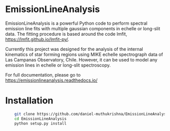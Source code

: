 # EmissionLineAnalysis 
EmissionLineAnalysis is a powerful Python code to perform spectral emission line fits with multiple gaussian components in echelle or long-slit data. 
The fitting procedure is based around the code lmfit, https://lmfit.github.io/lmfit-py/.

Currently this project was designed for the analysis of the internal kinematics of star forming regions using MIKE echelle spectrograph data of Las Campanas Observatory, Chile. However, it can be used to model any emission lines in echelle or long-slit spectroscopy.

For full documentation, please go to https://emissionlineanalysis.readthedocs.io/

# Installation
```bash
    git clone https://github.com/daniel-muthukrishna/EmissionLineAnalysis.git
    cd EmissionLineAnalysis
    python setup.py install
```
